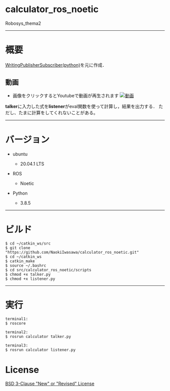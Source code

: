 # calculator_ros_noetic
Robosys_thema2

---
# 概要

[WritingPublisherSubscriber(python)](http://wiki.ros.org/ja/ROS/Tutorials/WritingPublisherSubscriber%28python%29)を元に作成．

## 動画
- 画像をクリックするとYoutubeで動画が再生されます
[![動画](https://user-images.githubusercontent.com/71487860/149426317-0c19dbd5-fc1d-4286-90d2-dac8fe5d45b6.png)](https://youtu.be/myb7oyhUnPA)


**talker**に入力した式を**listener**がeval関数を使って計算し，結果を出力する．
ただし、たまに計算をしてくれないことがある。

---
# バージョン
- ubuntu
  - 20.04.1 LTS

- ROS
  - Noetic

- Python
  - 3.8.5

---
# ビルド

  ```
  $ cd ~/catkin_ws/src
  $ git clone "https://github.com/NaokiIwasawa/calculator_ros_noetic.git"
  $ cd ~/catkin_ws
  $ catkin_make
  $ source ~/.bashrc
  $ cd src/calculator_ros_noetic/scripts
  $ chmod +x talker.py
  $ chmod +x listener.py
  ```
    
---
# 実行

```
terminal1:
$ roscore

terminal2:
$ rosrun calculator talker.py

terminal3:
$ rosrun calculator listener.py
```
# License
[BSD 3-Clause "New" or "Revised" License]("URL")
